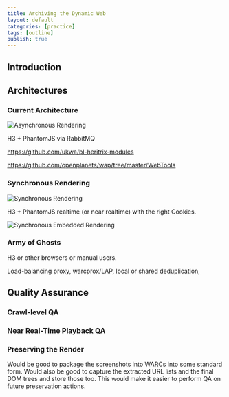 ```yaml
---
title: Archiving the Dynamic Web
layout: default
categories: [practice]
tags: [outline]
publish: true
---
```


## Introduction ##

## Architectures ##

### Current Architecture ###

![Asynchronous Rendering](https://raw.github.com/anjackson/keeping-codes/gh-pages/practice/images/crawler-async.jpeg)

H3 + PhantomJS via RabbitMQ 

https://github.com/ukwa/bl-heritrix-modules

https://github.com/openplanets/wap/tree/master/WebTools


### Synchronous Rendering ###

![Synchronous Rendering](https://raw.github.com/anjackson/keeping-codes/gh-pages/practice/images/crawler-sync.jpeg)

H3 + PhantomJS realtime (or near realtime) with the right Cookies.

![Synchronous Embedded Rendering](https://raw.github.com/anjackson/keeping-codes/gh-pages/practice/images/crawler-sync-embed.jpeg)


### Army of Ghosts ###

H3 or other browsers or manual users.

Load-balancing proxy, warcprox/LAP, local or shared deduplication,

## Quality Assurance ##

### Crawl-level QA ###

### Near Real-Time Playback QA ###

### Preserving the Render ###

Would be good to package the screenshots into WARCs into some standard form. Would also be good to capture the extracted URL lists and the final DOM trees and store those too. This would make it easier to perform QA on future preservation actions.

